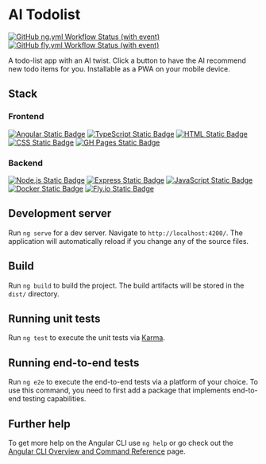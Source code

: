 # AI Todolist

[![GitHub ng.yml Workflow Status (with event)](https://img.shields.io/github/actions/workflow/status/HKanwal/ai-todolist/ng.yml)](https://github.com/HKanwal/ai-todolist/actions/workflows/ng.yml)
[![GitHub fly.yml Workflow Status (with event)](https://img.shields.io/github/actions/workflow/status/HKanwal/ai-todolist/fly.yml?logo=github&label=Continuous%20Deployment%20(Server))](https://github.com/HKanwal/ai-todolist/actions/workflows/fly.yml)

A todo-list app with an AI twist. Click a button to have the AI recommend new todo items for you. Installable as a PWA on your mobile device.

## Stack
### Frontend

[![Angular Static Badge](https://img.shields.io/badge/Angular-c3002f?logo=Angular)](https://angular.io/)
[![TypeScript Static Badge](https://img.shields.io/badge/TypeScript-007ACC?logo=typescript&logoColor=white)](https://github.com/search?q=user%3AHKanwal+language%3Atypescript)
[![HTML Static Badge](https://img.shields.io/badge/HTML-E34F26?logo=html5&logoColor=white)](https://github.com/search?q=user%3AHKanwal+language%3Ahtml)
[![CSS Static Badge](https://img.shields.io/badge/CSS-1572B6?logo=css3&logoColor=white)](https://github.com/search?q=user%3AHKanwal+language%3Acss)
[![GH Pages Static Badge](https://img.shields.io/badge/GitHub%20Pages-181717?logo=github&logoColor=white)](https://github.com/HKanwal/ai-todolist/deployments/activity_log?environment=github-pages)

### Backend

[![Node.js Static Badge](https://img.shields.io/badge/Node.js-43853D?logo=node.js&logoColor=white)](https://nodejs.org/en)
[![Express Static Badge](https://img.shields.io/badge/Express-000000?logo=Express&logoColor=white)](https://expressjs.com/)
[![JavaScript Static Badge](https://img.shields.io/badge/JavaScript-F7DF1E?logo=javascript&logoColor=black)](https://github.com/search?q=user%3AHKanwal+language%3Ajavascript)
[![Docker Static Badge](https://img.shields.io/badge/Docker-2496ED?logo=docker&logoColor=white)](https://www.docker.com/)
[![Fly.io Static Badge](https://img.shields.io/badge/Fly.io-8b5cf6)](https://fly.io/)

## Development server

Run `ng serve` for a dev server. Navigate to `http://localhost:4200/`. The application will automatically reload if you change any of the source files.

## Build

Run `ng build` to build the project. The build artifacts will be stored in the `dist/` directory.

## Running unit tests

Run `ng test` to execute the unit tests via [Karma](https://karma-runner.github.io).

## Running end-to-end tests

Run `ng e2e` to execute the end-to-end tests via a platform of your choice. To use this command, you need to first add a package that implements end-to-end testing capabilities.

## Further help

To get more help on the Angular CLI use `ng help` or go check out the [Angular CLI Overview and Command Reference](https://angular.io/cli) page.
